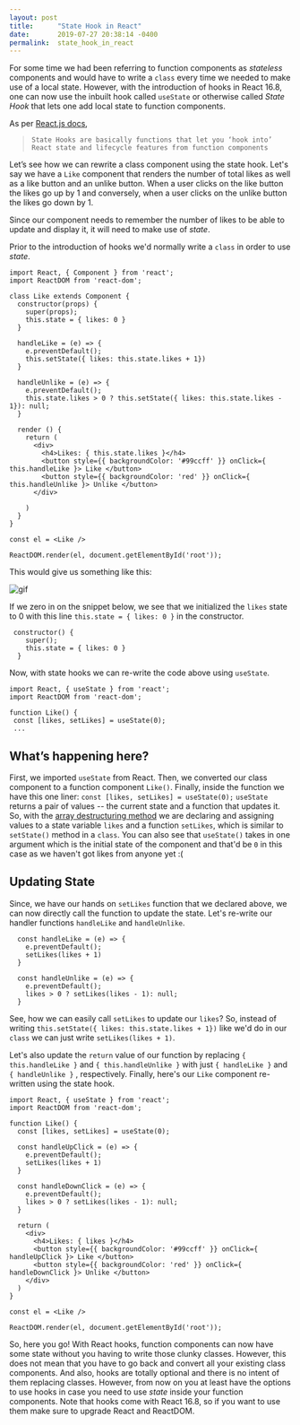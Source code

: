 ```yaml
---
layout: post
title:      "State Hook in React"
date:       2019-07-27 20:38:14 -0400
permalink:  state_hook_in_react
---
```


For some time we had been referring to function components as *stateless* components and would have to write a `class` every time we needed to make use of a local state. However, with the introduction of hooks in React 16.8, one can now use the inbuilt hook called `useState` or otherwise called *State Hook* that lets one add local state to function components.

As per [React.js docs](https://reactjs.org/docs/hooks-state.html), 

> `State Hooks are basically functions that let you ‘hook into’ React state and lifecycle features from function components`

Let’s see how we can rewrite a class component using the state hook. Let's say we have a `Like` component that renders the number of total likes as well as a like button and an unlike button. When  a user clicks on the like button the likes go up by 1 and conversely, when a user clicks on the unlike button the likes go down by 1. 

Since our component needs to remember the number of likes to be able to update and display it, it will need to make use of *state*. 

Prior to the introduction of hooks we'd normally write a `class` in order to use *state*.

```
import React, { Component } from 'react';
import ReactDOM from 'react-dom';

class Like extends Component {
  constructor(props) {
    super(props);
    this.state = { likes: 0 }
  }

  handleLike = (e) => {
    e.preventDefault();
    this.setState({ likes: this.state.likes + 1})
  }

  handleUnlike = (e) => {
    e.preventDefault();
    this.state.likes > 0 ? this.setState({ likes: this.state.likes - 1}): null;
  }

  render () {
    return (
      <div>
        <h4>Likes: { this.state.likes }</h4>
        <button style={{ backgroundColor: '#99ccff' }} onClick={ this.handleLike }> Like </button>
        <button style={{ backgroundColor: 'red' }} onClick={ this.handleUnlike }> Unlike </button>
      </div>

    )
  }
}

const el = <Like />

ReactDOM.render(el, document.getElementById('root'));

```

This would give us something like this:

![gif](https://media.giphy.com/media/JrYkYH2Jkyw58u9mJs/giphy.gif)

If we zero in on the snippet below, we see that we initialized the `likes`  state to 0 with this line `this.state = { likes: 0 }` in the constructor.

```
 constructor() {
    super();
    this.state = { likes: 0 }
  }

```

Now, with state hooks we can re-write the code above using `useState`.

```
import React, { useState } from 'react';
import ReactDOM from 'react-dom';

function Like() {
 const [likes, setLikes] = useState(0);
 ...
 ```

## What’s happening here? 

First, we imported `useState` from React. Then, we converted our class component to a function component `Like()`. Finally, inside the function we have this one liner:
```const [likes, setLikes] = useState(0);```
`useState` returns a pair of values -- the current state and a function that updates it. So, with the  [array destructuring method](https://developer.mozilla.org/en-US/docs/Web/JavaScript/Reference/Operators/Destructuring_assignment#Array_destructuring) we are declaring and assigning values to a state variable `likes` and a function `setLikes`, which is similar to `setState()` method in a `class`.  You can also see that `useState()` takes in one argument which is the initial state of the component and that'd be  `0` in this case as we haven't got likes from anyone yet :( 

## Updating State

Since, we have our hands on `setLikes` function that we declared above, we can now directly call the function to update the state. Let's re-write our handler functions `handleLike` and `handleUnlike`.

```
  const handleLike = (e) => {
    e.preventDefault();
    setLikes(likes + 1)
  }

  const handleUnlike = (e) => {
    e.preventDefault();
    likes > 0 ? setLikes(likes - 1): null;
  }

```

See, how we can easily call `setLikes` to update our `likes`? So, instead of writing `this.setState({ likes: this.state.likes + 1})` like we'd do in our `class` we can just write `setLikes(likes + 1)`.

Let's also update the `return` value of our function by replacing `{ this.handleLike }` and `{ this.handleUnlike }` with just  `{ handleLike }` and `{ handleUnlike }` , respectively. Finally, here's our `Like` component re-written using the state hook.
```
import React, { useState } from 'react';
import ReactDOM from 'react-dom';

function Like() {
  const [likes, setLikes] = useState(0);

  const handleUpClick = (e) => {
    e.preventDefault();
    setLikes(likes + 1)
  }

  const handleDownClick = (e) => {
    e.preventDefault();
    likes > 0 ? setLikes(likes - 1): null;
  }

  return (
    <div>
      <h4>Likes: { likes }</h4>
      <button style={{ backgroundColor: '#99ccff' }} onClick={ handleUpClick }> Like </button>
      <button style={{ backgroundColor: 'red' }} onClick={ handleDownClick }> Unlike </button>
    </div>
  )
}

const el = <Like />

ReactDOM.render(el, document.getElementById('root'));

```

So, here you go! With React hooks, function components can now have some state without you having to write those clunky classes. However, this does not mean that you have to go back and convert all your existing class components. And also, hooks are totally optional and there is no intent of them replacing classes. However, from now on you at least have the options to use hooks in case you need to use *state* inside your function components. Note that hooks come with React 16.8, so if you want to use them make sure to upgrade React and ReactDOM. 




